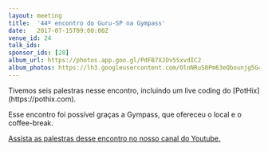 ```yaml
---
layout: meeting
title:  '44º encontro do Guru-SP na Gympass'
date:   2017-07-15T09:00:00Z
venue_id: 24
talk_ids:
sponsor_ids: [28]
album_url: https://photos.app.goo.gl/PdFB7XJOv5SxvdIC2
album_photos: https://lh3.googleusercontent.com/OlnNRuS0Pm63eQbounjg5G4ywTHq60-WYsM_YE50ezeWQd-2OmP2r41go3WTPkvIHYpm80R0EaSxpZCWpSLPFIjmWZV20xb56XMuGR6L2TY1ApGnYhk0731JbtdTG3mvc1ibZr8iQcDG0r601iHBl5qE-si034WTyI-pqlNzhw5WVoRI8AzLbJLivLLkR7U-DE1f46AdT2lWA8fFZoISPFCa3MrINGrKqetPOks-srDmfUZSP7cEzpUgLaUKKLKQ4GRcb0Xn8pvTkIWXY2fVyaxR7h4Lw7Hk2Sje-mTKhsFM71JNgpr09FRb0MbKR1lPu6LsNw9ky9N2To2EDovkNNaRaA9g-F8RZ3QGtoJD3wJcSWFqaTMsGOO4DRnfNpOZPJMLC09ZEp4YPSd3-96A1DqQ1oy6pjaF-lvPxihXVEIzVb9HGgkQ8_c76Ykc0tXyNKq2-cCqzM2OgaRsOwSuMQQ90P_HnHPizbbhtUQ-qj-B4N0GjRNYeRMa_NlnMrXoazOwwtSu56OYZuWmeBg_57sejbwq1Tf9PSpoS7SDdEOhg99u2yTQFtDD4HmxX9Zy6v8DXivNVkywsR1gH3X37InjxiKVq1DBSAu45HNGpc2m0ChtzX6tu9bfgYyX5TNpjKzeH2nEz27cewlBVAzJjoM6320LlMKlC5vdUCdPo5_kjwO5THtNdp91
---
```


<p>Tivemos seis palestras nesse encontro, incluindo um live coding do [PotHix](https://pothix.com).</p>

<p>Esse encontro foi&nbsp;poss&iacute;vel gra&ccedil;as a Gympass, que ofereceu o local e o coffee-break.</p>

<p><a href="https://www.youtube.com/playlist?list=PL5KmpU-nEj8ZS-Ch_GCeGWxeu3jT26qU1">Assista as palestras desse encontro no nosso canal do Youtube.</a></p>

